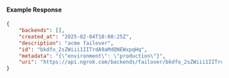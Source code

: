 <!-- Code generated for API Clients. DO NOT EDIT. -->

#### Example Response

```json
{
	"backends": [],
	"created_at": "2025-02-04T10:08:25Z",
	"description": "acme failover",
	"id": "bkdfo_2sZWiii1IITrdA9aMdQNEWxpqHq",
	"metadata": "{\"environment\": \"production\"}",
	"uri": "https://api.ngrok.com/backends/failover/bkdfo_2sZWiii1IITrdA9aMdQNEWxpqHq"
}
```
